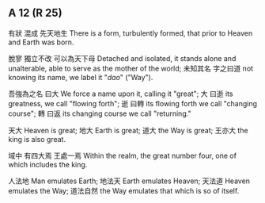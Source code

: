 ## A 12 (R 25)

有狀
混成
先天地生
There is a form,
turbulently formed,
that prior to Heaven and Earth was born.

脫寥
獨立不改
可以為天下母
Detached and isolated,
it stands alone and unalterable,
able to serve as the mother of the world;
未知其名
字之曰道
not knowing its name,
we label it "*dao*" ("Way").

吾強為之名
曰大
We force a name upon it,
calling it "great";
大
曰逝
its greatness,
we call "flowing forth";
逝
曰轉
its flowing forth
we call "changing course";
轉
曰返
its changing course
we call "returning."

天大
Heaven is great;
地大
Earth is great;
道大
the Way is great;
王亦大
the king is also great.

域中
有四大焉
王處一焉
Within the realm,
the great number four,
one of which includes the king.

人法地
Man emulates Earth;
地法天
Earth emulates Heaven;
天法道
Heaven emulates the Way;
道法自然
the Way emulates that which is so of itself.
